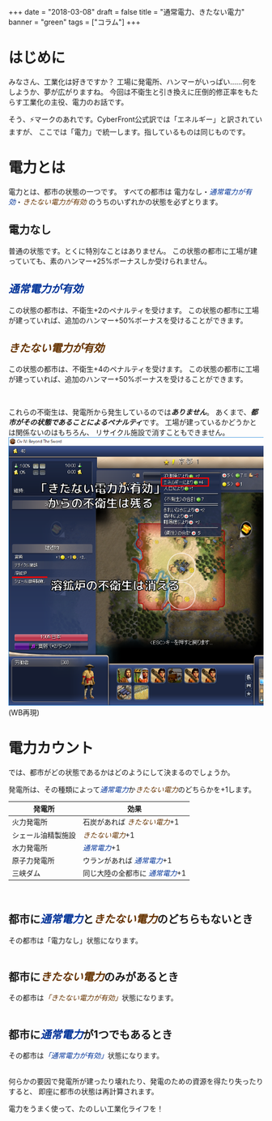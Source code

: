 +++
date = "2018-03-08"
draft = false
title = "通常電力、きたない電力"
banner = "green"
tags = ["コラム"]
+++

# はじめに
みなさん、工業化は好きですか？
工場に発電所、ハンマーがいっぱい......何をしようか、夢が広がりますね。
今回は不衛生と引き換えに圧倒的修正率をもたらす工業化の主役、電力のお話です。

そう、&#x26A1;マークのあれです。CyberFront公式訳では「エネルギー」と訳されていますが、
ここでは「電力」で統一します。指しているものは同じものです。

<!--more-->

<style>
em.dirty {
  color: #663300;
}
em.clean {
  color: #003399;
}
</style>

# 電力とは
電力とは、都市の状態の一つです。
すべての都市は 電力なし・<em class="clean">通常電力が有効</em>・<em class="dirty">きたない電力が有効</em>
のうちのいずれかの状態を必ずとります。

## 電力なし
普通の状態です。とくに特別なことはありません。
この状態の都市に工場が建っていても、素のハンマー+25%ボーナスしか受けられません。

## <em class="clean">通常電力が有効</em>
この状態の都市は、不衛生+2のペナルティを受けます。
この状態の都市に工場が建っていれば、追加のハンマー+50%ボーナスを受けることができます。

## <em class="dirty">きたない電力が有効</em>
この状態の都市は、不衛生+4のペナルティを受けます。
この状態の都市に工場が建っていれば、追加のハンマー+50%ボーナスを受けることができます。

<br>

これらの不衛生は、発電所から発生しているのでは***ありません***。
あくまで、***都市がその状態であることによるペナルティ***です。
工場が建っているかどうかとは関係ないのはもちろん、
リサイクル施設で消すこともできません。
![きたない電力から不衛生+4](/img/power_dirty.png)
(WB再現)

# 電力カウント
では、都市がどの状態であるかはどのようにして決まるのでしょうか。

発電所は、その種類によって<em class="clean">通常電力</em>か<em class="dirty">きたない電力</em>のどちらかを+1します。

発電所|効果
---|---
火力発電所|石炭があれば <em class="dirty">きたない電力</em>+1
シェール油精製施設| <em class="dirty">きたない電力</em>+1
水力発電所| <em class="clean">通常電力</em>+1
原子力発電所|ウランがあれば <em class="clean">通常電力</em>+1
三峡ダム|同じ大陸の全都市に <em class="clean">通常電力</em>+1

<br>

## 都市に<em class="clean">通常電力</em>と<em class="dirty">きたない電力</em>のどちらもないとき
その都市は「電力なし」状態になります。<br><br>

## 都市に<em class="dirty">きたない電力</em>のみがあるとき
その都市は<em class="dirty">「きたない電力が有効」</em>状態になります。<br><br>

## 都市に<em class="clean">通常電力</em>が1つでもあるとき
その都市は<em class="clean">「通常電力が有効」</em>状態になります。<br><br>

何らかの要因で発電所が建ったり壊れたり、発電のための資源を得たり失ったりすると、
即座に都市の状態は再計算されます。

電力をうまく使って、たのしい工業化ライフを！


